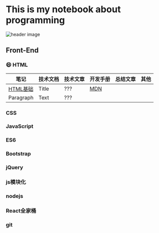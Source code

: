 # This is my notebook about programming

![header image](https://gitee.com/Jeren/cloudimages/raw/master/img/src=http___img.zcool.cn_community_02615958a40690a801219c77b8ed29.jpg@800w_1l_2o_100sh.jpg&refer=http___img.zcool.webp)  

## Front-End

### :smile: HTML

| 笔记 | 技术文档 | 技术文章 | 开发手册 | 总结文章 | 其他 |
| ----------- | ----------- | ----------- | ----------- | ----------- | ----------- |
| [HTML基础](https://github.com/linusluis/programming-notes/blob/fa87ff0f0ac957487e6fd9449ca11398c3516d19/Front-End/html/%E5%89%8D%E7%AB%AF%20_%20HTML.md)      | Title       | ??? | [MDN](https://developer.mozilla.org/zh-CN/docs/Web/HTML) |
| Paragraph   | Text        | ??? |  

### CSS

### JavaScript

### ES6

### Bootstrap

### jQuery

### js模块化

### nodejs

### React全家桶

### git  

